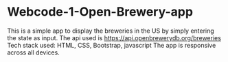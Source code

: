 # Webcode-1-Open-Brewery-app
This is a simple app to display the breweries in the US by simply entering the state as input.
The api used is https://api.openbrewerydb.org/breweries
Tech stack used: HTML, CSS, Bootstrap, javascript
The app is responsive across all devices.
